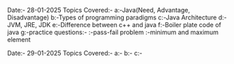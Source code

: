 Date:- 28-01-2025
Topics Covered:-
a:-Java(Need, Advantage, Disadvantage)
b:-Types of programming paradigms
c:-Java Architecture
d:-JVM, JRE, JDK
e:-Difference between c++ and java
f:-Boiler plate code of java
g:-practice questions:-
   :-pass-fail problem
   :-minimum and maximum element 

Date:- 29-01-2025
Topics Covered:-
a:-
b:-
c:-
